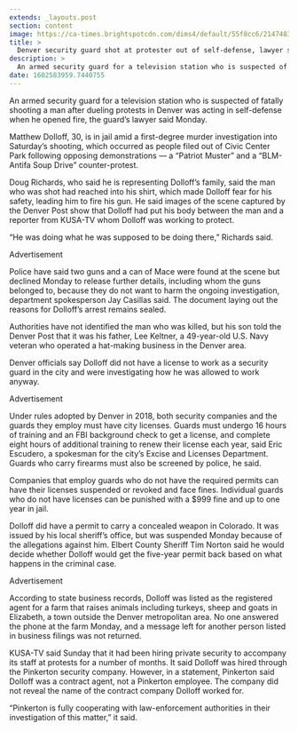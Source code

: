 ```yaml
--- 
extends: _layouts.post 
section: content 
image: https://ca-times.brightspotcdn.com/dims4/default/55f8cc6/2147483647/strip/true/crop/3990x2095+0+332/resize/1200x630!/quality/90/?url=https%3A%2F%2Fcalifornia-times-brightspot.s3.amazonaws.com%2F36%2Ff0%2Fa6ddf4fddafa97cb3679afe1581f%2Feeaa58bd108e483cb0238f5478d38639 
title: > 
  Denver security guard shot at protester out of self-defense, lawyer says 
description: > 
  An armed security guard for a television station who is suspected of fatally shooting a man after dueling protests in Denver was acting in self-defense when he opened fire, the guard’s lawyer said Monday.Denver officials say Dolloff did not have a license to work as a security guard in the city and were investigating how he was allowed to work anyway.AdvertisementUnder rules adopted by Denver in 2018, both security companies and the guards they employ must have city licenses.It said Dolloff was hired through the Pinkerton security company.The company did not reveal the name of the contract company Dolloff worked for. 
date: 1602583959.7440755 
--- 
```

An armed security guard for a television station who is suspected of fatally shooting a man after dueling protests in Denver was acting in self-defense when he opened fire, the guard’s lawyer said Monday.

Matthew Dolloff, 30, is in jail amid a first-degree murder investigation into Saturday’s shooting, which occurred as people filed out of Civic Center Park following opposing demonstrations — a “Patriot Muster” and a “BLM-Antifa Soup Drive” counter-protest.

Doug Richards, who said he is representing Dolloff’s family, said the man who was shot had reached into his shirt, which made Dolloff fear for his safety, leading him to fire his gun. He said images of the scene captured by the Denver Post show that Dolloff had put his body between the man and a reporter from KUSA-TV whom Dolloff was working to protect.

“He was doing what he was supposed to be doing there,” Richards said.

Advertisement

Police have said two guns and a can of Mace were found at the scene but declined Monday to release further details, including whom the guns belonged to, because they do not want to harm the ongoing investigation, department spokesperson Jay Casillas said. The document laying out the reasons for Dolloff’s arrest remains sealed.

Authorities have not identified the man who was killed, but his son told the Denver Post that it was his father, Lee Keltner, a 49-year-old U.S. Navy veteran who operated a hat-making business in the Denver area.

Denver officials say Dolloff did not have a license to work as a security guard in the city and were investigating how he was allowed to work anyway.

Advertisement

Under rules adopted by Denver in 2018, both security companies and the guards they employ must have city licenses. Guards must undergo 16 hours of training and an FBI background check to get a license, and complete eight hours of additional training to renew their license each year, said Eric Escudero, a spokesman for the city’s Excise and Licenses Department. Guards who carry firearms must also be screened by police, he said.

Companies that employ guards who do not have the required permits can have their licenses suspended or revoked and face fines. Individual guards who do not have licenses can be punished with a $999 fine and up to one year in jail.

Dolloff did have a permit to carry a concealed weapon in Colorado. It was issued by his local sheriff’s office, but was suspended Monday because of the allegations against him. Elbert County Sheriff Tim Norton said he would decide whether Dolloff would get the five-year permit back based on what happens in the criminal case.

Advertisement

According to state business records, Dolloff was listed as the registered agent for a farm that raises animals including turkeys, sheep and goats in Elizabeth, a town outside the Denver metropolitan area. No one answered the phone at the farm Monday, and a message left for another person listed in business filings was not returned.

KUSA-TV said Sunday that it had been hiring private security to accompany its staff at protests for a number of months. It said Dolloff was hired through the Pinkerton security company. However, in a statement, Pinkerton said Dolloff was a contract agent, not a Pinkerton employee. The company did not reveal the name of the contract company Dolloff worked for.

“Pinkerton is fully cooperating with law-enforcement authorities in their investigation of this matter,” it said.